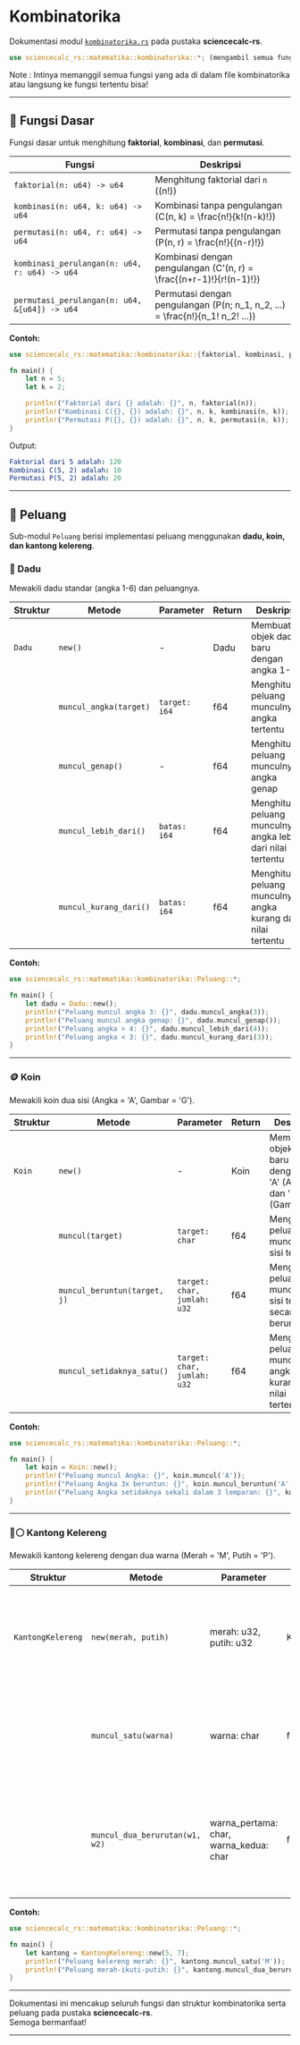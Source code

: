 # Kombinatorika

Dokumentasi modul [`kombinatorika.rs`](../src/matematika/kombinatorika.rs) pada pustaka **sciencecalc-rs**.
```rust
use sciencecalc_rs::matematika::kombinatorika::*; (mengambil semua fungsi yang ada di dalam struktur file kombinatorika.rs)
```
Note : Intinya memanggil semua fungsi yang ada di dalam file kombinatorika atau langsung ke fungsi tertentu bisa!

---

## 📍 **Fungsi Dasar**

Fungsi dasar untuk menghitung **faktorial**, **kombinasi**, dan **permutasi**.

| Fungsi                                      | Deskripsi                                                                            |
|----------------------------------------------|--------------------------------------------------------------------------------------|
| `faktorial(n: u64) -> u64`                  | Menghitung faktorial dari `n` (\(n!\))                                               |
| `kombinasi(n: u64, k: u64) -> u64`          | Kombinasi tanpa pengulangan \(C(n, k) = \frac{n!}{k!(n-k)!}\)                        |
| `permutasi(n: u64, r: u64) -> u64`          | Permutasi tanpa pengulangan \(P(n, r) = \frac{n!}{(n-r)!}\)                          |
| `kombinasi_perulangan(n: u64, r: u64) -> u64` | Kombinasi dengan pengulangan \(C'(n, r) = \frac{(n+r-1)!}{r!(n-1)!}\)              |
| `permutasi_perulangan(n: u64, &[u64]) -> u64` | Permutasi dengan pengulangan \(P(n; n_1, n_2, ...) = \frac{n!}{n_1! n_2! ...}\)     |

**Contoh:**
```rust
use sciencecalc_rs::matematika::kombinatorika::{faktorial, kombinasi, permutasi};

fn main() {
    let n = 5;
    let k = 2;

    println!("Faktorial dari {} adalah: {}", n, faktorial(n));
    println!("Kombinasi C({}, {}) adalah: {}", n, k, kombinasi(n, k));
    println!("Permutasi P({}, {}) adalah: {}", n, k, permutasi(n, k));
}
```

Output:
```yaml
Faktorial dari 5 adalah: 120
Kombinasi C(5, 2) adalah: 10
Permutasi P(5, 2) adalah: 20
```

---

## 📍 **Peluang**

Sub-modul `Peluang` berisi implementasi peluang menggunakan **dadu, koin, dan kantong kelereng**.

### 🎲 Dadu

Mewakili dadu standar (angka 1-6) dan peluangnya.

| Struktur  | Metode                 | Parameter         | Return  | Deskripsi                                           |
|-----------|------------------------|-------------------|---------|-----------------------------------------------------|
| `Dadu`    | `new()`                | -                 | Dadu    | Membuat objek dadu baru dengan angka 1-6            |
|           | `muncul_angka(target)` | `target: i64`     | f64     | Menghitung peluang munculnya angka tertentu                       |
|           | `muncul_genap()`       | -                 | f64     | Menghitung peluang munculnya angka genap                          |
|           | `muncul_lebih_dari()`  | `batas: i64`      | f64     | Menghitung peluang munculnya angka lebih dari nilai tertentu               |
|           | `muncul_kurang_dari()` | `batas: i64`      | f64     | Menghitung peluang munculnya angka kurang dari nilai tertentu              |

**Contoh:**
```rust
use sciencecalc_rs::matematika::kombinatorika::Peluang::*;

fn main() {
    let dadu = Dadu::new();
    println!("Peluang muncul angka 3: {}", dadu.muncul_angka(3));
    println!("Peluang muncul angka genap: {}", dadu.muncul_genap());
    println!("Peluang angka > 4: {}", dadu.muncul_lebih_dari(4));
    println!("Peluang angka < 3: {}", dadu.muncul_kurang_dari(3));
}
```

---

### 🪙 Koin

Mewakili koin dua sisi (Angka = 'A', Gambar = 'G').

| Struktur  | Metode                       | Parameter                      | Return | Deskripsi                                      |
|-----------|------------------------------|--------------------------------|--------|------------------------------------------------|
| `Koin`    | `new()`                      | -                              | Koin   | Membuat objek koin baru dengan sisi 'A' (Angka) dan 'G' (Gambar)                        |
|           | `muncul(target)`             | `target: char`                 | f64    | Menghitung peluang munculnya sisi tertentu                   |
|           | `muncul_beruntun(target, j)` | `target: char, jumlah: u32`    | f64    | Menghitung peluang munculnya sisi tertentu secara beruntun          |
|           | `muncul_setidaknya_satu()`   | `target: char, jumlah: u32`    | f64    | Menghitung peluang munculnya angka kurang dari nilai tertentu   |

**Contoh:**
```rust
use sciencecalc_rs::matematika::kombinatorika::Peluang::*;

fn main() {
    let koin = Koin::new();
    println!("Peluang muncul Angka: {}", koin.muncul('A'));
    println!("Peluang Angka 3x beruntun: {}", koin.muncul_beruntun('A', 3));
    println!("Peluang Angka setidaknya sekali dalam 3 lemparan: {}", koin.muncul_setidaknya_satu('A', 3));
}
```

---

### 🔴⚪ Kantong Kelereng

Mewakili kantong kelereng dengan dua warna (Merah = 'M', Putih = 'P').

| Struktur           | Metode                         | Parameter                             | Return | Deskripsi                                         |
|--------------------|--------------------------------|---------------------------------------|--------|---------------------------------------------------|
| `KantongKelereng`  | `new(merah, putih)`            | merah: u32, putih: u32                | KantongKelereng | Membuat objek kantong kelereng dengan jumlah kelereng merah dan putih          |
|                    | `muncul_satu(warna)`           | warna: char                           | f64    | Menghitung peluang mengambil satu kelereng dengan warna tertentu    |
|                    | `muncul_dua_berurutan(w1, w2)` | warna_pertama: char, warna_kedua: char| f64    | Menghitung peluang mengambil dua kelereng dengan warna tertentu secara berurutan     |

**Contoh:**
```rust
use sciencecalc_rs::matematika::kombinatorika::Peluang::*;

fn main() {
    let kantong = KantongKelereng::new(5, 7);
    println!("Peluang kelereng merah: {}", kantong.muncul_satu('M'));
    println!("Peluang merah-ikuti-putih: {}", kantong.muncul_dua_berurutan('M', 'P'));
}
```

---

Dokumentasi ini mencakup seluruh fungsi dan struktur kombinatorika serta peluang pada pustaka **sciencecalc-rs**.  
Semoga bermanfaat!

---
